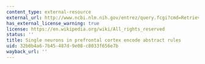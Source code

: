 ```yaml
---
content_type: external-resource
external_url: http://www.ncbi.nlm.nih.gov/entrez/query.fcgi?cmd=Retrieve&db=PubMed&dopt=Citation&list_uids=11418860
has_external_license_warning: true
license: https://en.wikipedia.org/wiki/All_rights_reserved
status: ''
title: Single neurons in prefrontal cortex encode abstract rules
uid: 32b0b4a6-7b45-487d-9e08-c8033f656e7b
wayback_url: ''
---
```

